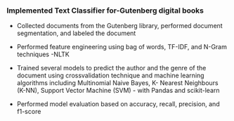 ### Implemented Text Classifier for-Gutenberg digital books

* Collected documents from the Gutenberg library, performed document segmentation, and
labeled the document

* Performed feature engineering using bag of words, TF-IDF, and N-Gram techniques -NLTK

* Trained several models to predict the author and the genre of the document using crossvalidation technique and machine learning algorithms including Multinomial Naive Bayes,
K- Nearest Neighbours (K-NN), Support Vector Machine (SVM) - with Pandas and scikit-learn

* Performed model evaluation based on accuracy, recall, precision, and f1-score
